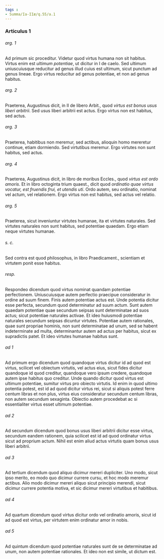 ```yaml
---
tags : 
- Summa/Ia-IIæ/q.55/a.1
---
```


### Articulus 1

###### arg. 1
Ad primum sic proceditur. Videtur quod virtus humana non sit habitus. Virtus enim est *ultimum potentiae*, ut dicitur in I de caelo. Sed ultimum uniuscuiusque reducitur ad genus illud cuius est ultimum, sicut punctum ad genus lineae. Ergo virtus reducitur ad genus potentiae, et non ad genus habitus.

###### arg. 2
Praeterea, Augustinus dicit, in II de libero Arbit., quod *virtus est bonus usus liberi arbitrii*. Sed usus liberi arbitrii est actus. Ergo virtus non est habitus, sed actus.

###### arg. 3
Praeterea, habitibus non meremur, sed actibus, alioquin homo mereretur continue, etiam dormiendo. Sed virtutibus meremur. Ergo virtutes non sunt habitus, sed actus.

###### arg. 4
Praeterea, Augustinus dicit, in libro de moribus Eccles., quod *virtus est ordo amoris*. Et in libro octoginta trium quaest., dicit quod *ordinatio quae virtus vocatur, est fruendis frui, et utendis uti*. Ordo autem, seu ordinatio, nominat vel actum, vel relationem. Ergo virtus non est habitus, sed actus vel relatio.

###### arg. 5
Praeterea, sicut inveniuntur virtutes humanae, ita et virtutes naturales. Sed virtutes naturales non sunt habitus, sed potentiae quaedam. Ergo etiam neque virtutes humanae.

###### s. c.
Sed contra est quod philosophus, in libro Praedicament., scientiam et virtutem ponit esse habitus.

###### resp.
Respondeo dicendum quod virtus nominat quandam potentiae perfectionem. Uniuscuiusque autem perfectio praecipue consideratur in ordine ad suum finem. Finis autem potentiae actus est. Unde potentia dicitur esse perfecta, secundum quod determinatur ad suum actum. Sunt autem quaedam potentiae quae secundum seipsas sunt determinatae ad suos actus; sicut potentiae naturales activae. Et ideo huiusmodi potentiae naturales secundum seipsas dicuntur virtutes. Potentiae autem rationales, quae sunt propriae hominis, non sunt determinatae ad unum, sed se habent indeterminate ad multa, determinantur autem ad actus per habitus, sicut ex supradictis patet. Et ideo virtutes humanae habitus sunt.

###### ad 1
Ad primum ergo dicendum quod quandoque virtus dicitur id ad quod est virtus, scilicet vel obiectum virtutis, vel actus eius, sicut fides dicitur quandoque id quod creditur, quandoque vero ipsum credere, quandoque autem ipse habitus quo creditur. Unde quando dicitur quod virtus est ultimum potentiae, sumitur virtus pro obiecto virtutis. Id enim in quod ultimo potentia potest, est id ad quod dicitur virtus rei, sicut si aliquis potest ferre centum libras et non plus, virtus eius consideratur secundum centum libras, non autem secundum sexaginta. Obiectio autem procedebat ac si essentialiter virtus esset ultimum potentiae.

###### ad 2
Ad secundum dicendum quod bonus usus liberi arbitrii dicitur esse virtus, secundum eandem rationem, quia scilicet est id ad quod ordinatur virtus sicut ad proprium actum. Nihil est enim aliud actus virtutis quam bonus usus liberi arbitrii.

###### ad 3
Ad tertium dicendum quod aliquo dicimur mereri dupliciter. Uno modo, sicut ipso merito, eo modo quo dicimur currere cursu, et hoc modo meremur actibus. Alio modo dicimur mereri aliquo sicut principio merendi, sicut dicimur currere potentia motiva, et sic dicimur mereri virtutibus et habitibus.

###### ad 4
Ad quartum dicendum quod virtus dicitur ordo vel ordinatio amoris, sicut id ad quod est virtus, per virtutem enim ordinatur amor in nobis.

###### ad 5
Ad quintum dicendum quod potentiae naturales sunt de se determinatae ad unum, non autem potentiae rationales. Et ideo non est simile, ut dictum est.

